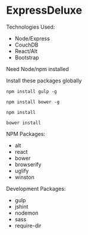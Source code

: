 # ExpressDeluxe
Technologies Used:
* Node/Express
* CouchDB
* React/Alt
* Bootstrap

Need Node/npm installed

Install these packages globally

`npm install gulp -g`
  
`npm install bower -g`
  
`npm install`
  
`bower install`

NPM Packages:
 * alt
 * react
 * bower
 * browserify
 * uglify
 * winston

Development Packages:
 * gulp
 * jshint
 * nodemon
 * sass
 * require-dir
